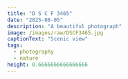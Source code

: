 ```yaml
---
title: "D S C F 3465"
date: "2025-08-05"
description: "A beautiful photograph"
image: /images/raw/DSCF3465.jpg
captionText: "Scenic view"
tags:
  - photography
  - nature
height: 0.6666666666666666
---
```

